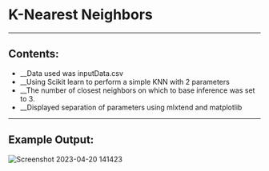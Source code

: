 # K-Nearest Neighbors

---------

## Contents:
 
 * __Data used was inputData.csv
 * __Using Scikit learn to perform a simple KNN with 2 parameters
 * __The number of closest neighbors on which to base inference was set to 3. 
 * __Displayed separation of parameters using mlxtend and matplotlib

 --------
 
 ## Example Output:
 ![Screenshot 2023-04-20 141423](https://user-images.githubusercontent.com/101682684/233489855-a7a3774c-852c-4db8-a695-b3451f171dfa.png)

